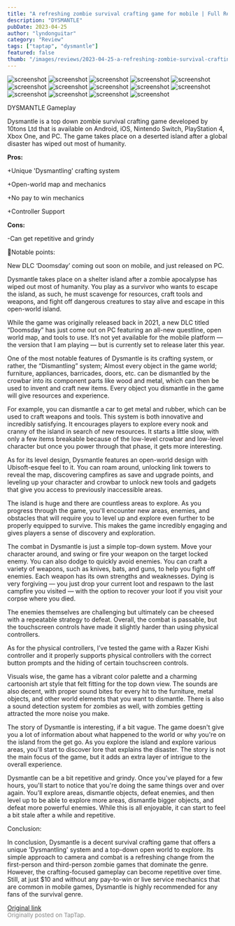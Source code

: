 ```yaml
---
title: "A refreshing zombie survival crafting game for mobile | Full Review - Dysmantle"
description: "DYSMANTLE"
pubDate: 2023-04-25
author: "lyndonguitar"
category: "Review"
tags: ["taptap", "dysmantle"]
featured: false
thumb: "/images/reviews/2023-04-25-a-refreshing-zombie-survival-crafting-game-for-mobile--full-review---dysmantle-0.avif"
---
```


<div class="gallery">
  <img src="/images/reviews/2023-04-25-a-refreshing-zombie-survival-crafting-game-for-mobile--full-review---dysmantle-0.avif" alt="screenshot" />
  <img src="/images/reviews/2023-04-25-a-refreshing-zombie-survival-crafting-game-for-mobile--full-review---dysmantle-1.avif" alt="screenshot" />
  <img src="/images/reviews/2023-04-25-a-refreshing-zombie-survival-crafting-game-for-mobile--full-review---dysmantle-2.avif" alt="screenshot" />
  <img src="/images/reviews/2023-04-25-a-refreshing-zombie-survival-crafting-game-for-mobile--full-review---dysmantle-3.avif" alt="screenshot" />
  <img src="/images/reviews/2023-04-25-a-refreshing-zombie-survival-crafting-game-for-mobile--full-review---dysmantle-4.avif" alt="screenshot" />
  <img src="/images/reviews/2023-04-25-a-refreshing-zombie-survival-crafting-game-for-mobile--full-review---dysmantle-5.avif" alt="screenshot" />
  <img src="/images/reviews/2023-04-25-a-refreshing-zombie-survival-crafting-game-for-mobile--full-review---dysmantle-6.avif" alt="screenshot" />
  <img src="/images/reviews/2023-04-25-a-refreshing-zombie-survival-crafting-game-for-mobile--full-review---dysmantle-7.avif" alt="screenshot" />
  <img src="/images/reviews/2023-04-25-a-refreshing-zombie-survival-crafting-game-for-mobile--full-review---dysmantle-8.avif" alt="screenshot" />
  <img src="/images/reviews/2023-04-25-a-refreshing-zombie-survival-crafting-game-for-mobile--full-review---dysmantle-9.avif" alt="screenshot" />
  <img src="/images/reviews/2023-04-25-a-refreshing-zombie-survival-crafting-game-for-mobile--full-review---dysmantle-10.avif" alt="screenshot" />
  <img src="/images/reviews/2023-04-25-a-refreshing-zombie-survival-crafting-game-for-mobile--full-review---dysmantle-11.avif" alt="screenshot" />
  <img src="/images/reviews/2023-04-25-a-refreshing-zombie-survival-crafting-game-for-mobile--full-review---dysmantle-12.avif" alt="screenshot" />
  <img src="/images/reviews/2023-04-25-a-refreshing-zombie-survival-crafting-game-for-mobile--full-review---dysmantle-13.avif" alt="screenshot" />
</div>

DYSMANTLE
Gameplay

Dysmantle is a top down zombie survival crafting game developed by 10tons Ltd that is available on Android, iOS, Nintendo Switch, PlayStation 4, Xbox One, and PC. The game takes place on a deserted island after a global disaster has wiped out most of humanity.


**Pros:**


+Unique 'Dysmantling' crafting system

+Open-world map and mechanics

+No pay to win mechanics

+Controller Support


**Cons:**


-Can get repetitive and grindy

📝Notable points:

New DLC ‘Doomsday’ coming out soon on mobile, and just released on PC.

Dysmantle takes place on a shelter island after a zombie apocalypse has wiped out most of humanity. You play as a survivor who wants to escape the island, as such, he must scavenge for resources, craft tools and weapons, and fight off dangerous creatures to stay alive and escape in this open-world island.

While the game was originally released back in 2021, a new DLC titled “Doomsday” has just come out on PC featuring an all-new questline, open world map, and tools to use. It’s not yet available for the mobile platform — the version that I am playing — but is currently set to release later this year.

One of the most notable features of Dysmantle is its crafting system, or rather, the “Dismantling” system; Almost every object in the game world; furniture, appliances, barricades, doors, etc. can be dismantled by the crowbar into its component parts like wood and metal, which can then be used to invent and craft new items. Every object you dismantle in the game will give resources and experience.

For example, you can dismantle a car to get metal and rubber, which can be used to craft weapons and tools. This system is both innovative and incredibly satisfying. It encourages players to explore every nook and cranny of the island in search of new resources. It starts a little slow, with only a few items breakable because of the low-level crowbar and low-level character but once you power through that phase, it gets more interesting.

As for its level design, Dysmantle features an open-world design with Ubisoft-esque feel to it. You can roam around, unlocking link towers to reveal the map, discovering campfires as save and upgrade points, and leveling up your character and crowbar to unlock new tools and gadgets that give you access to previously inaccessible areas.

The island is huge and there are countless areas to explore. As you progress through the game, you'll encounter new areas, enemies, and obstacles that will require you to level up and explore even further to be properly equipped to survive. This makes the game incredibly engaging and gives players a sense of discovery and exploration.

The combat in Dysmantle is just a simple top-down system. Move your character around, and swing or fire your weapon on the target locked enemy. You can also dodge to quickly avoid enemies. You can craft a variety of weapons, such as knives, bats, and guns, to help you fight off enemies. Each weapon has its own strengths and weaknesses. Dying is very forgiving — you just drop your current loot and respawn to the last campfire you visited — with the option to recover your loot if you visit your corpse where you died.

The enemies themselves are challenging but ultimately can be cheesed with a repeatable strategy to defeat. Overall, the combat is passable, but the touchscreen controls have made it slightly harder than using physical controllers.

As for the physical controllers, I’ve tested the game with a Razer Kishi controller and it properly supports physical controllers with the correct button prompts and the hiding of certain touchscreen controls.

Visuals wise, the game has a vibrant color palette and a charming cartoonish art style that felt fitting for the top down view. The sounds are also decent, with proper sound bites for every hit to the furniture, metal objects, and other world elements that you want to dismantle. There is also a sound detection system for zombies as well, with zombies getting attracted the more noise you make.

The story of Dysmantle is interesting, if a bit vague. The game doesn't give you a lot of information about what happened to the world or why you're on the island from the get go. As you explore the island and explore various areas, you'll start to discover lore that explains the disaster. The story is not the main focus of the game, but it adds an extra layer of intrigue to the overall experience.

Dysmantle can be a bit repetitive and grindy. Once you've played for a few hours, you'll start to notice that you're doing the same things over and over again. You’ll explore areas, dismantle objects, defeat enemies, and then level up to be able to explore more areas, dismantle bigger objects, and defeat more powerful enemies. While this is all enjoyable, it can start to feel a bit stale after a while and repetitive.

Conclusion:

In conclusion, Dysmantle is a decent survival crafting game that offers a unique 'Dysmantling' system and a top-down open world to explore. Its simple approach to camera and combat is a refreshing change from the first-person and third-person zombie games that dominate the genre. However, the crafting-focused gameplay can become repetitive over time. Still, at just $10 and without any pay-to-win or live service mechanics that are common in mobile games, Dysmantle is highly recommended for any fans of the survival genre.

[Original link](https://www.taptap.io/post/5238688)<br><span style="font-size: 0.95em; color: #888;">Originally posted on TapTap.</span>
